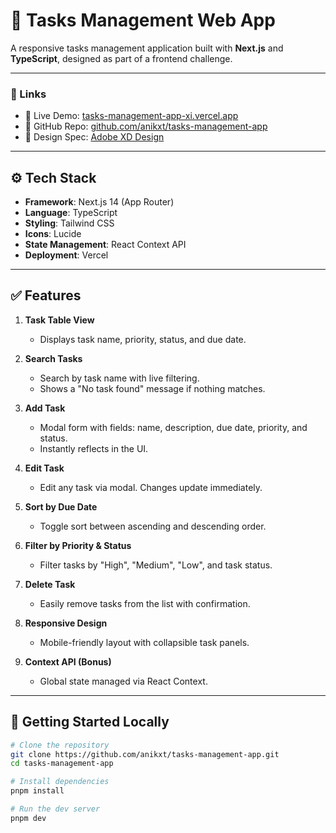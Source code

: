 # 📝 Tasks Management Web App

A responsive tasks management application built with **Next.js** and **TypeScript**, designed as part of a frontend challenge.

---

### 🔗 Links

- 🚀 Live Demo: [tasks-management-app-xi.vercel.app](https://tasks-management-app-xi.vercel.app)
- 📂 GitHub Repo: [github.com/anikxt/tasks-management-app](https://github.com/anikxt/tasks-management-app)
- 🎨 Design Spec: [Adobe XD Design](https://xd.adobe.com/view/da5258f4-f12a-4822-8f55-f1841382762b-8f01/specs/)

---

## ⚙️ Tech Stack

- **Framework**: Next.js 14 (App Router)
- **Language**: TypeScript
- **Styling**: Tailwind CSS
- **Icons**: Lucide
- **State Management**: React Context API
- **Deployment**: Vercel

---

## ✅ Features

1. **Task Table View**

   - Displays task name, priority, status, and due date.

2. **Search Tasks**

   - Search by task name with live filtering.
   - Shows a "No task found" message if nothing matches.

3. **Add Task**

   - Modal form with fields: name, description, due date, priority, and status.
   - Instantly reflects in the UI.

4. **Edit Task**

   - Edit any task via modal. Changes update immediately.

5. **Sort by Due Date**

   - Toggle sort between ascending and descending order.

6. **Filter by Priority & Status**

   - Filter tasks by "High", "Medium", "Low", and task status.

7. **Delete Task**

   - Easily remove tasks from the list with confirmation.

8. **Responsive Design**

   - Mobile-friendly layout with collapsible task panels.

9. **Context API (Bonus)**
   - Global state managed via React Context.

---

## 📁 Getting Started Locally

```bash
# Clone the repository
git clone https://github.com/anikxt/tasks-management-app.git
cd tasks-management-app

# Install dependencies
pnpm install

# Run the dev server
pnpm dev
```
